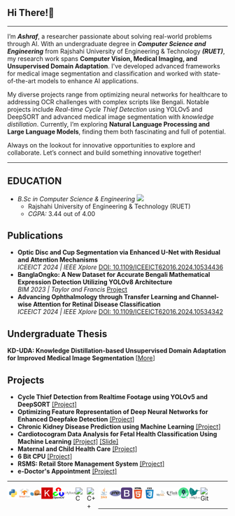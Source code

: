 ## Hi There!👋
---

I’m ***Ashraf***, a researcher passionate about solving real-world problems through AI. With an undergraduate degree in ***Computer Science and Engineering*** from Rajshahi University of Engineering & Technology ***(RUET)***, my research work spans **Computer Vision, Medical Imaging, and Unsupervised Domain Adaptation**. I've developed advanced frameworks for medical image segmentation and classification and worked with state-of-the-art models to enhance AI applications.

My diverse projects range from optimizing neural networks for healthcare to addressing OCR challenges with complex scripts like Bengali. Notable projects include *Real-time Cycle Thief Detection* using YOLOv5 and DeepSORT and advanced medical image segmentation with *knowledge distillation*. Currently, I’m exploring **Natural Language Processing and Large Language Models**, finding them both fascinating and full of potential. 

Always on the lookout for innovative opportunities to explore and collaborate. Let’s connect and build something innovative together!

---

## EDUCATION 
- *B.Sc in Computer Science & Engineering* <img src="https://media.giphy.com/media/fYSnHlufseco8Fh93Z/giphy.gif" width="30">
  - Rajshahi University of Engineering & Technology (RUET)  
  - *CGPA:* 3.44 out of 4.00
 <!-- - *Duration:* 2019-2024

- *Higher Secondary School Certificate (HSC)*
  - Dhaka Residential Model College, Dhaka, Bangladesh
  - *GPA:* 5.00 out of 5.00
  - *Duration:* 2016-2018
- *Secondary School Certificate (SSC)*
  - Matlabgonj J.B. Pilot High School, Chandpur, Bangladesh
  - *GPA:* 5.00 out of 5.00  -->


## Publications

- **Optic Disc and Cup Segmentation via Enhanced U-Net with Residual and Attention Mechanisms**  
  *ICEEICT 2024 | IEEE Xplore* [DOI: 10.1109/ICEEICT62016.2024.10534436](https://doi.org/10.1109/ICEEICT62016.2024.10534436)  
- **BanglaOngko: A New Dataset for Accurate Bengali Mathematical Expression Detection Utilizing YOLOv8 Architecture**  
  *BIM 2023 | Taylor and Francis*  [Project](https://github.com/ashraf-ul-alam-amit/BanglaOngko)
- **Advancing Ophthalmology through Transfer Learning and Channel-wise Attention for Retinal Disease Classification**  
  *ICEEICT 2024 | IEEE Xplore* [DOI: 10.1109/ICEEICT62016.2024.10534342](https://doi.org/10.1109/ICEEICT62016.2024.10534342)  

## Undergraduate Thesis

**KD-UDA: Knowledge Distillation-based Unsupervised Domain Adaptation for Improved Medical Image Segmentation**  [[More](https://github.com/ashraf-ul-alam-amit/KD-UDA)]
<!-- - Developed the KD-UDA framework, using Knowledge Distillation to enhance segmentation model performance on diverse medical imaging datasets without labeled data from new domains, significantly improving performances for both 2D retinal fundus images and 3D MRI data (BraTS2021). -->



## Projects

- **Cycle Thief Detection from Realtime Footage using YOLOv5 and DeepSORT**  [[Project]](https://github.com/ashraf-ul-alam-amit/cycle_theif)
- **Optimizing Feature Representation of Deep Neural Networks for Enhanced Deepfake Detection** [[Project]](https://github.com/ashraf-ul-alam-amit/Deepfake-Image-Detection)  
- **Chronic Kidney Disease Prediction using Machine Learning**  [[Project]](https://github.com/ashraf-ul-alam-amit/cycle_theif)
- **Cardiotocogram Data Analysis for Fetal Health Classification Using Machine Learning** [[Project]](https://github.com/ashraf-ul-alam-amit/fetal_health) [[Slide]](https://github.com/ashraf-ul-alam-amit/fetal_health/blob/master/fetal_health.pdf)  
- **Maternal and Child Health Care**  [[Project]](https://github.com/ashraf-ul-alam-amit/Maternal_Care)
- **6 Bit CPU** [[Project]](https://github.com/ashraf-ul-alam-amit/6-Bit-CPU)
- **RSMS: Retail Store Management System**  [[Project]](https://github.com/ashraf-ul-alam-amit/Retail-Store-Management-System)
- **e-Doctor's Appointment**  [[Project]](https://github.com/ashraf-ul-alam-amit/eDoctor-sAppointment)



<!-- 
## Technical Skills and Interests

- **Research Areas**: Computer Vision, Domain Adaptation, Object Detection, NLP, LLM, Transfer & Conventional Learning
- **Programming**: Python, C, C++, Java, PHP
- **Frameworks**: TensorFlow, Scikit-Learn, Keras, OpenCV, PyTorch, Bootstrap
- **Web & Databases**: HTML, CSS, PHP, MySQL
- **Technologies**: Flask, Android Studio, LaTeX, Git
-->
---

<img align="left" alt="Python" width="26px" src="https://raw.githubusercontent.com/github/explore/master/topics/python/python.png" /> <img align="left" alt="TensorFlow" width="26px" src="https://raw.githubusercontent.com/github/explore/master/topics/tensorflow/tensorflow.png" /> <img align="left" alt="Scikit-Learn" width="26px" src="https://raw.githubusercontent.com/github/explore/master/topics/scikit-learn/scikit-learn.png" /> <img align="left" alt="Keras" width="26px" src="https://raw.githubusercontent.com/github/explore/master/topics/keras/keras.png" /> <img align="left" alt="OpenCV" width="26px" src="https://raw.githubusercontent.com/github/explore/master/topics/opencv/opencv.png" /> <img align="left" alt="PyTorch" width="26px" src="https://raw.githubusercontent.com/github/explore/master/topics/pytorch/pytorch.png" /><img align="left" alt="C" width="26px" src="https://raw.githubusercontent.com/jmnote/z-icons/master/svg/c.svg" /> <img align="left" alt="C++" width="26px" src="https://raw.githubusercontent.com/jmnote/z-icons/master/svg/cpp.svg" /> <img align="left" alt="Java" width="26px" src="https://raw.githubusercontent.com/github/explore/master/topics/java/java.png" /> <img align="left" alt="PHP" width="26px" src="https://raw.githubusercontent.com/github/explore/master/topics/php/php.png" />  <img align="left" alt="Bootstrap" width="26px" src="https://raw.githubusercontent.com/github/explore/master/topics/bootstrap/bootstrap.png" /> <img align="left" alt="HTML5" width="26px" src="https://raw.githubusercontent.com/github/explore/master/topics/html/html.png" /> <img align="left" alt="CSS3" width="26px" src="https://raw.githubusercontent.com/github/explore/master/topics/css/css.png" /> <img align="left" alt="MySQL" width="26px" src="https://raw.githubusercontent.com/github/explore/master/topics/mysql/mysql.png" /> <img align="left" alt="Flask" width="26px" src="https://raw.githubusercontent.com/github/explore/master/topics/flask/flask.png" /> <img align="left" alt="Android Studio" width="26px" src="https://raw.githubusercontent.com/github/explore/master/topics/android-studio/android-studio.png" /> <img align="left" alt="LaTeX" width="26px" src="https://raw.githubusercontent.com/github/explore/master/topics/latex/latex.png" /> <img align="left" alt="Git" width="26px" src="https://raw.githubusercontent.com/jmnote/z-icons/master/svg/git.svg" /> <br /> <br /> <hr />



<!--
### GitHub Stats

![Ashraf's GitHub Stats](https://github-readme-stats.vercel.app/api?username=ashraf-ul-alam-amit&count_private=true)
![Ashraf's GitHub Streak Stats](https://github-readme-streak-stats-peach.vercel.app?user=ashraf-ul-alam-amit)




**ashraf-ul-alam-amit/ashraf-ul-alam-amit** is a ✨ _special_ ✨ repository because its `README.md` (this file) appears on your GitHub profile.

Here are some ideas to get you started:

- 🔭 I’m currently working on ...
- 🌱 I’m currently learning ...
- 👯 I’m looking to collaborate on ...
- 🤔 I’m looking for help with ...
- 💬 Ask me about ...
- 📫 How to reach me: ...
- 😄 Pronouns: ...
- ⚡ Fun fact: ...
-->
